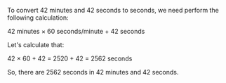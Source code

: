 To convert 42 minutes and 42 seconds to seconds, we need perform the following calculation:

42 minutes × 60 seconds/minute + 42 seconds

Let's calculate that:

42 × 60 + 42 = 2520 + 42 = 2562 seconds

So, there are 2562 seconds in 42 minutes and 42 seconds.
